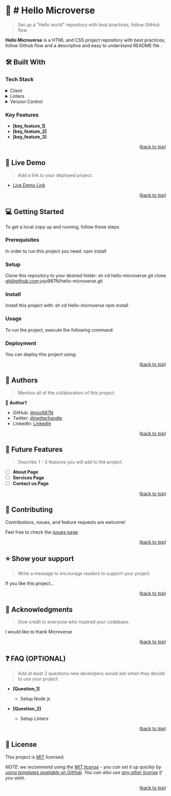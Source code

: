 # 📖 # Hello Microverse

> Set up a "Hello world" repository with best practices, follow GitHub flow

**Hello Microverse** is a HTML and CSS project repository with best practices, follow Github flow and a descriptive and easy to understand README file .

## 🛠 Built With <a name="built-with"></a>

### Tech Stack <a name="tech-stack"></a>

<details>
  <summary>Client</summary>
  <ul>
    <li><a href="https://reactjs.org/">HTML</a></li>
  </ul>
  <ul>
    <li><a href="https://expressjs.com/">CSS</a></li>
  </ul>
</details>

<details>
  <summary>Linters</summary>
  <ul>
    <li><a href="https://expressjs.com/">Linters</a></li>
  </ul>
  <ul>
    <li><a href="https://expressjs.com/">Node Js</a></li>
  </ul>
</details>

<details>
<summary>Version Control</summary>
  <ul>
    <li><a href="https://www.postgresql.org/">Git</a></li>
  </ul>
</details>

<!-- Features -->

### Key Features <a name="key-features"></a>

- **[key_feature_1]**
- **[key_feature_2]**
- **[key_feature_3]**

<p align="right">(<a href="#readme-top">back to top</a>)</p>

<!-- LIVE DEMO -->

## 🚀 Live Demo <a name="live-demo"></a>

> Add a link to your deployed project.

- [Live Demo Link](https://jojo987n.github.io/hello-microverse/)

<p align="right">(<a href="#readme-top">back to top</a>)</p>

<!-- GETTING STARTED -->

## 💻 Getting Started <a name="getting-started"></a>

To get a local copy up and running, follow these steps.

### Prerequisites

In order to run this project you need:
npm install

<!--
Example command:

```sh
 gem install rails
```
 -->

### Setup

Clone this repository to your desired folder:
sh
  cd hello-microverse
  git clone git@github.com:jojo987N/hello-microverse.git
<!--
Example commands:

```sh
  cd my-folder
  git clone git@github.com:myaccount/my-project.git
```
--->

### Install

Install this project with:
sh
  cd Hello-microverse
  npm install
<!--
Example command:

```sh
  cd my-project
  gem install
```
--->

### Usage

To run the project, execute the following command:

<!--
Example command:

```sh
  rails server
```
--->


### Deployment

You can deploy this project using:

<!--
Example:

```sh

```
 -->

<p align="right">(<a href="#readme-top">back to top</a>)</p>

<!-- AUTHORS -->

## 👥 Authors <a name="authors"></a>

> Mention all of the collaborators of this project.

👤 **Author1**

- GitHub: [@jojo987N](https://github.com/jojo987N)
- Twitter: [@twitterhandle](https://twitter.com/twitterhandle)
- LinkedIn: [LinkedIn](https://linkedin.com/in/linkedinhandle)

<p align="right">(<a href="#readme-top">back to top</a>)</p>

<!-- FUTURE FEATURES -->

## 🔭 Future Features <a name="future-features"></a>

> Describe 1 - 3 features you will add to the project.

- [ ] **About Page**
- [ ] **Services Page**
- [ ] **Contact us Page**

<p align="right">(<a href="#readme-top">back to top</a>)</p>

<!-- CONTRIBUTING -->

## 🤝 Contributing <a name="contributing"></a>

Contributions, issues, and feature requests are welcome!

Feel free to check the [issues page](../../issues/).

<p align="right">(<a href="#readme-top">back to top</a>)</p>

<!-- SUPPORT -->

## ⭐️ Show your support <a name="support"></a>

> Write a message to encourage readers to support your project

If you like this project...

<p align="right">(<a href="#readme-top">back to top</a>)</p>

<!-- ACKNOWLEDGEMENTS -->

## 🙏 Acknowledgments <a name="acknowledgements"></a>

> Give credit to everyone who inspired your codebase.

I would like to thank Microverse

<p align="right">(<a href="#readme-top">back to top</a>)</p>

<!-- FAQ (optional) -->

## ❓ FAQ (OPTIONAL) <a name="faq"></a>

> Add at least 2 questions new developers would ask when they decide to use your project.

- **[Question_1]**

  - Setup Node js

- **[Question_2]**

  - Setup Linters

<p align="right">(<a href="#readme-top">back to top</a>)</p>

<!-- LICENSE -->

## 📝 License <a name="license"></a>

This project is [MIT](./LICENSE) licensed.

_NOTE: we recommend using the [MIT license](https://choosealicense.com/licenses/mit/) - you can set it up quickly by [using templates available on GitHub](https://docs.github.com/en/communities/setting-up-your-project-for-healthy-contributions/adding-a-license-to-a-repository). You can also use [any other license](https://choosealicense.com/licenses/) if you wish._

<p align="right">(<a href="#readme-top">back to top</a>)</p>